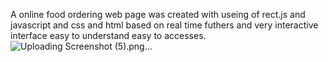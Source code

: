 A online food ordering web page was created with useing of rect.js and javascript  and css and html based on real time  futhers 
and very interactive interface easy to understand easy to accesses.
![Uploading Screenshot (5).png…]()
